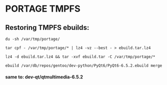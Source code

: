 # PORTAGE TMPFS
## Restoring TMPFS ebuilds:
```
du -sh /var/tmp/portage/
```
```
tar cpf - /var/tmp/portage/* | lz4 -vz --best - > ebuild.tar.lz4
```
```
lz4 -d ebuild.tar.lz4 && tar -xvf ebuild.tar -C /var/tmp/portage/*
```
```
ebuild /var/db/repos/gentoo/dev-python/PyQt6/PyQt6-6.5.2.ebuild merge
```
#### same to: dev-qt/qtmultimedia-6.5.2

